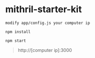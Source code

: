mithril-starter-kit
===================

    modify app/config.js your computer ip

    npm install

    npm start

> http://[computer ip]:3000
